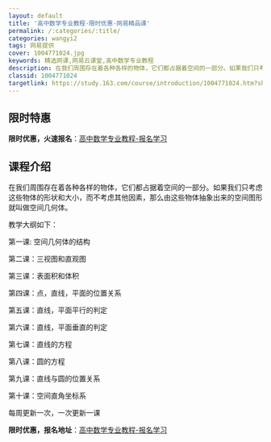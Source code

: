 ```yaml
---
layout: default
title: '高中数学专业教程-限时优惠-网易精品课'
permalink: /:categories/:title/
categories: wangyi2
tags: 网易提供
cover: 1004771024.jpg
keywords: 精选网课,网易云课堂,高中数学专业教程
description: 在我们周围存在着各种各样的物体，它们都占据着空间的一部分。如果我们只考虑这些物体的形状和大小，而不考虑其他因素，那么由这
classid: 1004771024
targetlink: https://study.163.com/course/introduction/1004771024.htm?share=1&shareId=1025206652&utm_campaign=share&utm_medium=iphoneShare&utm_source=&utm_u=1025206652
---
```


## 限时特惠

**限时优惠，火速报名**：[高中数学专业教程-报名学习](https://study.163.com/course/introduction/1004771024.htm?share=1&shareId=1025206652&utm_campaign=share&utm_medium=iphoneShare&utm_source=&utm_u=1025206652)

## 课程介绍

在我们周围存在着各种各样的物体，它们都占据着空间的一部分。如果我们只考虑这些物体的形状和大小，而不考虑其他因素，那么由这些物体抽象出来的空间图形就叫做空间几何体。

教学大纲如下：

第一课: 空间几何体的结构

第二课：三视图和直观图

第三课：表面积和体积

第四课：点，直线，平面的位置关系

第五课：直线，平面平行的判定

第六课：直线，平面垂直的判定

第七课：直线的方程

第八课：圆的方程

第九课：直线与圆的位置关系

第十课：空间直角坐标系

每周更新一次，一次更新一课

**限时优惠，报名地址**：[高中数学专业教程-报名学习](https://study.163.com/course/introduction/1004771024.htm?share=1&shareId=1025206652&utm_campaign=share&utm_medium=iphoneShare&utm_source=&utm_u=1025206652)

